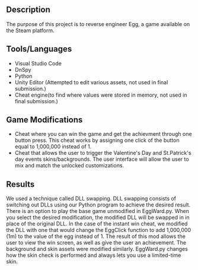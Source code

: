 ## Description
The purpose of this project is to reverse engineer Egg, a game available on the Steam platform.

## Tools/Languages
- Visual Studio Code
- DnSpy
- Python
- Unity Editor (Attempted to edit various assets, not used in final submission.)
- Cheat engine(to find where values were stored in memory, not used in final submission.)

## Game Modifications
- Cheat where you can win the game and get the achievment through one button press. This cheat works by assigning one click of the button equal to 1,000,000 instead of 1.
- Cheat that allows the user to trigger the Valentine's Day and St.Patrick's day events skins/backgrounds. The user interface will allow the user to mix and match the unlocked customizations. 

## Results
We used a technique called DLL swapping. DLL swapping consists of switching out DLLs using our Python program to achieve the desired result. There is an option to play the base game unmodified in EggWard.py. When you select the desired modification, the modified DLL will be swapped in in place of the original DLL. In the case of the instant win cheat, we modified the DLL with one that would change the EggClick function to add 1,000,000 (1m) to the value of the egg instead of 1. The result of this mod allows the user to view the win screen, as well as give the user an achievement. The background and skin assets were modified similarly. EggWard.py changes how the skin check is performed and always lets you use a limited-time skin.​
